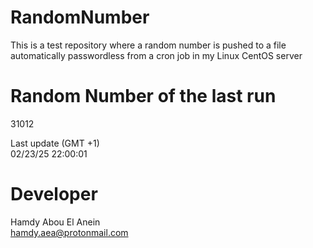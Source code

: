 # RandomNumber    
This is a test repository where a random number is pushed to a file automatically passwordless from a cron job in my Linux CentOS server    
# Random Number of the last run   
31012
      
Last update (GMT +1)    
02/23/25 22:00:01
# Developer    
Hamdy Abou El Anein   
hamdy.aea@protonmail.com
